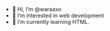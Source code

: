 - 👋 Hi, I’m @waraaxo
- 👀 I’m interested in web development
- 🌱 I’m currently learning HTML.
<!---
waraaxo/waraaxo is a ✨ special ✨ repository because its `README.md` (this file) appears on your GitHub profile.
You can click the Preview link to take a look at your changes.
--->
